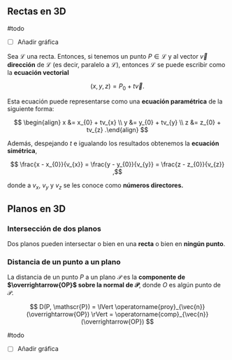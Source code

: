 ## Rectas en 3D

#todo 
- [ ] Añadir gráfica

Sea $\mathscr{L}$ una recta. Entonces, si tenemos un punto $P \in \mathscr{L}$ y al vector $\vec{v}$ **dirección** de $\mathscr{L}$ (es decir, paralelo a $\mathscr{L}$), entonces $\mathscr{L}$ se puede escribir como la **ecuación vectorial**

$$
(x,y,z) = P_{0} + t\vec{v}
.$$

Esta ecuación puede representarse como una **ecuación paramétrica** de la siguiente forma:

$$
\begin{align}
x &= x_{0} + tv_{x} \\
y &= y_{0} + tv_{y} \\
z &= z_{0} + tv_{z}
.\end{align}
$$

Además, despejando $t$ e igualando los resultados obtenemos la **ecuación simétrica**,

$$
\frac{x - x_{0}}{v_{x}} = \frac{y - y_{0}}{v_{y}} = \frac{z - z_{0}}{v_{z}}
,$$

donde a $v_{x}$, $v_{y}$ y $v_{z}$ se les conoce como **números directores.**

## Planos en 3D

### Intersección de dos planos

Dos planos pueden intersectar o bien en una **recta** o bien en **ningún punto**.

### Distancia de un punto a un plano

La distancia de un punto $P$ a un plano $\mathscr{P}$ es la **componente de $\overrightarrow{OP}$ sobre la normal de $\mathscr{P}$**, donde $O$ es algún punto de $\mathscr{P}$.

$$
D(P, \mathscr{P}) = \lVert \operatorname{proy}_{\vec{n}}(\overrightarrow{OP}) \rVert = \operatorname{comp}_{\vec{n}}(\overrightarrow{OP})
$$

#todo
- [ ] Añadir gráfica